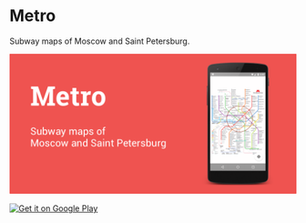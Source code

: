Metro
=====

Subway maps of Moscow and Saint Petersburg.

![image](https://raw.githubusercontent.com/johnkil/Metro/master/art/promo.png)

<a href="https://play.google.com/store/apps/details?id=com.devspark.metro">
  <img alt="Get it on Google Play"
       src="http://www.android.com/images/brand/get_it_on_play_logo_small.png" />
</a>


[1]: http://developer.android.com/reference/android/app/Application.html#onCreate%28%29
[2]: https://github.com/johnkil/Android-Icon-Fonts

[0]: https://www.artlebedev.ru/everything/metro/map2/vector/
[0]: http://www.artlebedev.ru/everything/spb/metro-map/
